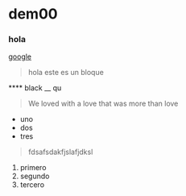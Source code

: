 # dem00
### hola
[google](google.com "navegador")
> hola este es un bloque

**** black
__ qu
> We loved with a love that was more than love

- uno
- dos
- tres
> fdsafsdakfjslafjdksl

1. primero
2. segundo
3. tercero



